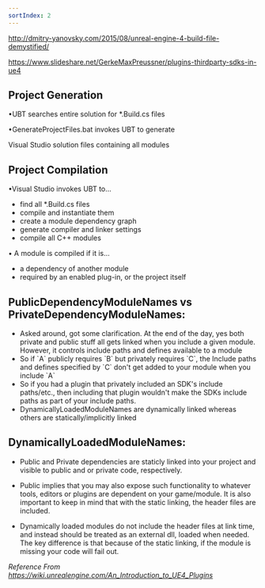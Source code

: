 ```yaml
---
sortIndex: 2
---
```


<http://dmitry-yanovsky.com/2015/08/unreal-engine-4-build-file-demystified/>

<https://www.slideshare.net/GerkeMaxPreussner/plugins-thirdparty-sdks-in-ue4>

## Project Generation

•UBT searches entire solution for \*.Build.cs files

•GenerateProjectFiles.bat invokes UBT to generate

Visual Studio solution files containing all modules

## Project Compilation

•Visual Studio invokes UBT to...

- find all \*.Build.cs files
- compile and instantiate them
- create a module dependency graph
- generate compiler and linker settings
- compile all C++ modules

• A module is compiled if it is...

- a dependency of another module
- required by an enabled plug-in, or the project itself

## PublicDependencyModuleNames vs PrivateDependencyModuleNames:

- Asked around, got some clarification. At the end of the day, yes both private and public stuff all gets linked when you include a given module. However, it controls include paths and defines available to a module
- So if \`A\` publicly requires \`B\` but privately requires \`C\`, the Include paths and defines specified by \`C\` don't get added to your module when you include \`A\`
- So if you had a plugin that privately included an SDK's include paths/etc., then including that plugin wouldn't make the SDKs include paths as part of your include paths.
- DynamicallyLoadedModuleNames are dynamically linked whereas others are statically/implicitly linked

## DynamicallyLoadedModuleNames:

- Public and Private dependencies are staticly linked into your project and visible to public and or private code, respectively.

- Public implies that you may also expose such functionality to whatever tools, editors or plugins are dependent on your game/module. It is also important to keep in mind that with the static linking, the header files are included.

- Dynamically loaded modules do not include the header files at link time, and instead should be treated as an external dll, loaded when needed. The key difference is that because of the static linking, if the module is missing your code will fail out.

*Reference From <https://wiki.unrealengine.com/An_Introduction_to_UE4_Plugins>*
